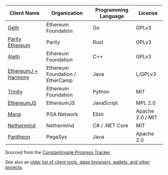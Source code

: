 <!-- TITLE: Ethereum 1 Clients -->
<!-- SUBTITLE: Software clients that run the Ethereum network -->

|Client Name|Organization|Programming Language|License|
|---|---|---|---|
|[Geth](https://github.com/ethereum/go-ethereum)|Ethereum Foundation|Go|GPLv3|
|[Parity Ethereum](https://github.com/paritytech/parity-ethereum)|Parity|Rust|GPLv3|
|[Aleth](https://github.com/ethereum/aleth)|Ethereum Foundation|C++|GPLv3|
|[EthereumJ + Harmony](https://github.com/ethereum/ethereumj)|Ethereum Foundation / EtherCamp|Java|L/GPLv3|
|[Trinity](https://trinity.ethereum.org/)|Ethereum Foundation|Python|MIT|
|[EthereumJS](https://ethereumjs.github.io/)|EthereumJS|JavaScript|MPL 2.0|
|[Mana](https://github.com/mana-ethereum/mana)|POA Network|Elixir|Apache 2.0 / MIT|
|[Nethermind](https://github.com/tkstanczak/nethermind)|Nethermind|C# / .NET Core|MIT|
|[Pantheon](https://github.com/PegaSysEng/pantheon/)|PegaSys|Java|Apache 2.0|

Sourced from the [Constantinople Progress Tracker](https://github.com/ethereum/pm/wiki/Constantinople-Progress-Tracker)

See also an [older list of client tools, dapp browsers, wallets, and other projects](/clients-tools-dapp-browsers-wallets-and-other-projects).